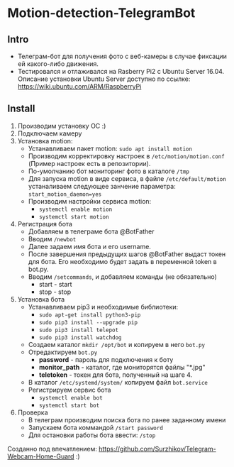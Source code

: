 # Motion-detection-TelegramBot

## Intro
- Телеграм-бот для получения фото с веб-камеры в случае фиксации ей какого-либо движения.
- Тестировался и отлаживался на Rasberry Pi2 с Ubuntu Server 16.04. Описание установки Ubuntu Server доступно по ссылке: https://wiki.ubuntu.com/ARM/RaspberryPi

## Install
1. Производим установку ОС :)
2. Подключаем камеру
3. Установка motion:
	- Устанавливаем пакет motion: ```sudo apt install motion```
	- Производим корректировку настроек в ```/etc/motion/motion.conf``` (Пример настроек есть в репозитории). 
	- По-умолчанию бот мониторинг фото в каталоге ```/tmp```
	- Для запуска motion в виде сервиса, в файле ```/etc/default/motion``` устаналиваем следующее занчение параметра: ```start_motion_daemon=yes```
	- Производим настройки сервиса motion:
		- ``` systemctl enable motion ```
    	- ``` systemctl start motion  ```
4. Регистрация бота
	- Добавляем в телеграме бота @BotFather
	- Вводим ```/newbot```
	- Далее задаем имя бота и его username.
	- После завершения предыдущих шагов @BotFather выдаст токен для бота. Его необходимо будет задать в переменной token в bot.py.
	- Вводим ```/setcommands```, и добавляем команды (не обязательно)
		- start - start
		- stop - stop
5. Установка бота
	- Устанавливаем pip3 и необходимые библиотеки:
		- ```sudo apt-get install python3-pip```
		- ```sudo pip3 install --upgrade pip```
		- ```sudo pip3 install telepot```
		- ```sudo pip3 install watchdog```
	- Создаем каталог ```mkdir /opt/bot``` и копируем в него ```bot.py```
	- Отредактируем ```bot.py```
		- **password** - пароль для подключения к боту
		- **monitor_path** - каталог, где мониторятся файлы "*.jpg"
		- **teletoken** - токен для бота, полученный на шаге 4.
	- В каталог ```/etc/systemd/system/``` копируем файл ```bot.service```
	- Регистрируем сервис бота
		- ```systemctl enable bot```
		- ```systemctl start bot```
6. Проверка
	- В телеграм производим поиска бота по ранее заданному имени
	- Запускаем бота коммандой ```/start password```
	- Для остановки работы бота ввести: ```/stop```

Созданно под впечатлением: https://github.com/Surzhikov/Telegram-Webcam-Home-Guard :)